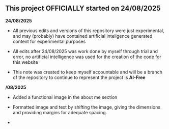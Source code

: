 This project **OFFICIALLY** started on **24/08/2025**
--------------------------------------------------------------------------------------------------------------------------------------------------------------------------------

**24/08/2025**
- All previous edits and versions of this repository were just experimental, and may (probably) have contained artificial inteligence generated content for experimental purposes

- All edits after 24/08/2025 was work done by myself through trial and error, no artificial intelligence was used for the creation of the code for this website

- This note was created to keep myself accountable and will be a branch of the repository to continue to represent the project is **AI-Free**

**/08/2025**
- Added a functional image in the about me section

- Formatted image and text by shifting the image, giving the dimensions and providing margins for adequate spacing.

- 
